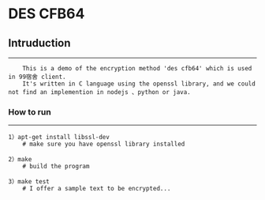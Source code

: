 # DES CFB64

## Intruduction
-----
		This is a demo of the encryption method 'des cfb64' which is used in 99宿舍 client.
		It's written in C language using the openssl library, and we could not find an implemention in nodejs 、python or java.

### How to run
---
	1）apt-get install libssl-dev
		# make sure you have openssl library installed

	2）make
		# build the program
 
	3）make test
		# I offer a sample text to be encrypted...
